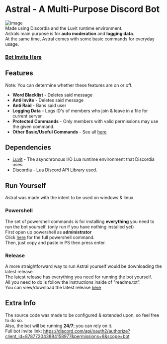 # Astral - A Multi-Purpose Discord Bot
![image](https://user-images.githubusercontent.com/75084509/130338754-2f98a797-d7cc-4214-9bfd-8217a02554a4.png)                                                   
Made using Discordia and the Luvit runtime environment.                                                                                                      
Astrals main purpose is for **auto moderation** and **logging data**.                                                                                             
At the same time, Astral comes with some basic commands for everyday usage.
### [Bot Invite Here](https://discord.com/api/oauth2/authorize?client_id=878772043884158977&permissions=8&scope=bot)

## Features
Note: You can determine whether these features are on or off.
- **Word Blacklist** - Deletes said message
- **Anti Invite** - Deletes said message
- **Anti Raid** - Bans said user
- **Logging Data** - Logs ID's of members who join & leave in a file for current server
- **Protected Commands** - Only members with valid permissions may use the given command.
- **Other Basic/Useful Commands** - See all [here](https://github.com/dehoisted/Astral/blob/main/commands.md)

## Dependencies
- [Luvit](https://luvit.io/) - The asynchronous I/O Lua runtime environment that Discordia uses.
- [Discordia](https://github.com/SinisterRectus/Discordia/) - Lua Discord API Library used. 

## Run Yourself
Astral was made with the intent to be used on windows & linux.
### Powershell
The set of powershell commands is for installing **everything** you need to run the bot yourself. (only run if you have nothing installed yet)                   
First open up powershell as **administrator**                                                                                                                     
Click [here](https://raw.githubusercontent.com/dehoisted/Astral/main/install_all.ps1) for the full powershell command.                                                                      
Then, just copy and paste in PS then press enter.
### Release
A more straightforward way to run Astral yourself would be downloading the latest release.                                                                                               
The latest release has everything you need for running the bot yourself.                                                                                        
All you need to do is follow the instructions inside of "readme.txt".                                                                                             
You can view/download the latest release [here](https://github.com/dehoisted/Astral/releases)

## Extra Info
The source code was made to be configured & extended upon, so feel free to do so.                                                                                  
Also, the bot will be running **24/7**; you can rely on it.                                                                                                       
Full bot invite link: https://discord.com/api/oauth2/authorize?client_id=878772043884158977&permissions=8&scope=bot
